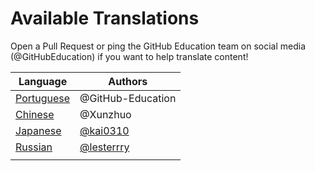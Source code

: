 # Available Translations
Open a Pull Request or ping the GitHub Education team on social media (@GitHubEducation) if you want to help translate content!

| Language                        | Authors                                 |
|---------------------------------|-----------------------------------------|
| [Portuguese](./README.pt-br.md) | @GitHub-Education                       |
| [Chinese](./README.zh.md)       | @Xunzhuo                                |
| [Japanese](./README.ja.md)      | [@kai0310](https://github.com/kai0310)  |
| [Russian](./README.ru.md)       | [@lesterrry](https://github.com/lesterrry)|
|                                 |                                         |

